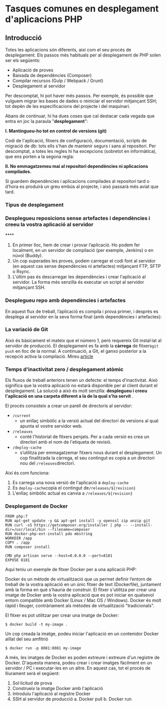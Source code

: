 # Tasques comunes en desplegament d'aplicacions PHP

## Introducció

Totes les aplicacions són diferents, així com el seu procés de desplegament. Els passos més habituals per al desplegament de PHP solen ser els següents:

* Aplicació  de proves
* Baixada de dependències \(Composer\)
* Compilar recursos \(Gulp / Webpack / Grunt\)
* Desplegament al servidor

Per descomptat, hi pot haver més passos. Per exemple, és possible que vulguem migrar les bases de dades o reiniciar el servidor mitjançant SSH; tot depèn de les especificacions del projecte i del maquinari.

Abans de continuar, hi ha dues coses que cal destacar cada vegada que entra en joc la paraula "**desplegament**":

**I. Mantingueu-ho tot en control de versions \(git\)**

Codi  de l'aplicació, fitxers de configuració, documentació, scripts de migració de db: tots ells s'han de mantenir segurs i sans al repositori. Per descomptat, a totes les regles hi ha excepcions \(sobretot en informàtica\), que ens porten a la segona regla:

**II. No emmagatzemeu mai al repositori dependències ni aplicacions compilades.**

Si guardem dependències i aplicacions compilades al repositori tard o d’hora es produirà un greu embús al  projecte, i això passarà més aviat que tard.

### Tipus de desplegament



### **Desplegueu reposicions sense artefactes i dependències i creeu la vostra aplicació al servidor**

\*\*\*\*

1. En primer lloc, hem de crear i provar l’aplicació. Ho podem fer localment, en un servidor de compilació \(per exemple, Jenkins\) o en núvol \(Buddy\).
2. Un cop superades les proves, podem carregar el codi font al servidor \(en aquest cas sense dependències ni artefactes\) mitjançant FTP, SFTP o Rsync.
3. L'últim pas és descarregar les dependències i crear l'aplicació al servidor. La forma més senzilla és executar un script al servidor mitjançant SSH.

### **Desplegueu repo amb dependències i artefactes**

En aquest flux de treball, l’aplicació es compila i prova primer, i després es desplega al servidor en la seva forma final \(amb dependències i artefactes\):

### **La variació de Git**

Això és bàsicament el mateix que el número 1, però requereix Git instal·lat al servidor de producció. El desplegament es fa amb la **càrrega**  de fitxers`git push` en lloc de la normal. A continuació, a Git, el ganxo posterior a la recepció activa la compilació. Mireu [article](https://coderwall.com/p/xczkaq/ftp-is-so-90-s-let-s-deploy-via-git-instead)

###  **Temps d'inactivitat zero / desplegament atòmic**

Els fluxos de treball anteriors tenen un defecte: el temps d'inactivitat. Això significa que la vostra aplicació no estarà disponible per al client durant el desplegament. La solució a això és molt senzilla: **desplegueu i creeu l'aplicació en una carpeta diferent a la de la qual s'ha servit** .  


El procés consisteix a crear un parell de directoris al servidor:

* `/current`
  * un enllaç simbòlic a la versió actual del directori de versions al qual apunta el vostre servidor web.
* `/releases`
  * conté l'historial de fitxers penjats. Per a cada versió es crea un directori amb el nom de l'etiqueta de revisió.
* `/deploy-cache`
  * s’utilitza per emmagatzemar fitxers nous durant el desplegament. Un cop finalitzada la càrrega, el seu contingut es copia a un directori nou del `/releases`directori.

Així és com funciona:

1. Es carrega una nova versió de l'aplicació a `deploy-cache`
2. Es `deploy-cache`copia el contingut de`/releases/${revision}`
3. L'enllaç simbòlic actual es canvia a `/releases/${revision}`

### **Desplegament de Docker**

```text
FROM php:7
RUN apt-get update -y && apt-get install -y openssl zip unzip git
RUN curl -sS https://getcomposer.org/installer | php -- --install-dir=/usr/local/bin --filename=composer
RUN docker-php-ext-install pdo mbstring
WORKDIR /app
COPY . /app
RUN composer install

CMD php artisan serve --host=0.0.0.0 --port=8181
EXPOSE 8181
```

Aquí teniu un exemple de fitxer Docker per a una aplicació PHP:

Docker és un mètode de virtualització que us permet definir l’entorn de treball de la vostra aplicació en un únic fitxer de text \(Dockerfile\), juntament amb la forma en què s’hauria de construir. El fitxer s'utilitza per crear una imatge de Docker amb la vostra aplicació que es pot iniciar en qualsevol entorn compatible amb Docker \(Linux / Mac OS / Windows\). Docker és molt ràpid i lleuger, contràriament als mètodes de virtualització "tradicionals".



El fitxer es pot utilitzar per crear una imatge de Docker:

```text
$ docker build -t my-image .
```

Un cop creada la imatge, podeu iniciar l'aplicació en un contenidor Docker aïllat del seu amfitrió

```text
$ docker run -p 8081:8081 my-image
```

A més, les imatges de Docker es poden extreure i extreure d'un registre de Docker. D'aquesta manera, podeu crear i crear imatges fàcilment en un servidor / PC i executar-les en un altre. En aquest cas, tot el procés de lliurament serà el següent:

1. Sol·licitud de prova
2. Construeix la imatge Docker amb l'aplicació
3. Introduïu l'aplicació al registre Docker
4. SSH al servidor de producció a. Docker pull b. Docker run

  


